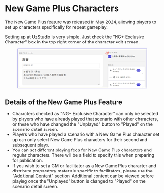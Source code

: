 # New Game Plus Characters

The New Game Plus feature was released in May 2024, allowing players to set up characters specifically for repeat gameplay.

Setting up at UzStudio is very simple. Just check the "NG+ Exclusive Character" box in the top right corner of the character edit screen.

<figure><img src="../../.gitbook/assets/image (134).png" alt=""><figcaption></figcaption></figure>

## Details of the New Game Plus Feature

- Characters checked as "NG+ Exclusive Character" can only be selected by players who have already played that scenario with other characters, or those who have changed the "Unplayed" button to "Played" on the scenario detail screen.
- Players who have played a scenario with a New Game Plus character set up can only select New Game Plus characters for their second and subsequent plays.
- You can set different playing fees for New Game Plus characters and regular characters. There will be a field to specify this when preparing for publication.
- If you wish to set a GM or facilitator as a New Game Plus character and distribute preparatory materials specific to facilitators, please use the "[Additional Content](../../scenariohome/marketing.md#kontentsuno)" section. Additional content can be viewed before playing once the "Unplayed" button is changed to "Played" on the scenario detail screen.
